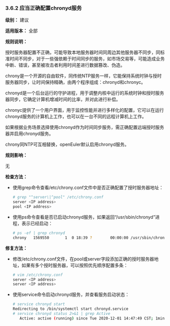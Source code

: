 ### 3.6.2 应当正确配置chronyd服务

**级别：** 建议

**适用版本：** 全部

**规则说明：** 

授时服务器配置不正确，可能导致本地服务器时间同周边其他服务器不同步，同标准时间不同步，对于一些强依赖于时间同步的服务，如市场交易等，可能造成业务中断、错误，甚至被攻击者利用时间差进行数据篡改、伪造。

chrony是一个开源的自由软件，同传统NTP服务一样，它能保持系统时钟与授时服务器同步，让时间保持精确，由两个程序组成：chronyd和chronyc。

chronyd是一个后台运行的守护进程，用于调整内核中运行的系统时钟和授时服务器同步，它确定计算机增减时间的比率，并对此进行补偿。

chronyc提供了一个用户界面，用于监控性能并进行多样化的配置，它可以在运行chronyd服务的计算机上工作，也可以在一台不同的远程计算机上工作。

如果根据业务场景选择使用chronyd作为时间同步服务，需正确配置远端授时服务器并启用chronyd服务。

chrony同NTP可互相替换，openEuler默认启用chronyd服务。

**规则影响：**

无

**检查方法：**

- 使用grep命令查看/etc/chrony.conf文件中是否正确配置了授时服务器地址：

  ```bash
  # grep "^server\|^pool" /etc/chrony.conf
  server <IP address>
  pool <IP address>
  ```

- 使用ps命令查看是否已启动chronyd服务，如果返回“/usr/sbin/chronyd”进程，表示已经启动：

  ```bash
  # ps -ef | grep chronyd
  chrony   1569550       1  0 18:39 ?        00:00:00 /usr/sbin/chronyd
  ```

**修复方法：**

- 修改/etc/chrony.conf文件，在pool或server字段添加正确的授时服务器地址，如果有多个授时服务器，可以按照优先顺序配置多条：

  ```bash
  # vim /etc/chrony.conf
  server <IP address>
  server <IP address>
  ```

- 使用service命令启动chronyd服务，并查看服务启动状态：

  ```bash
  # service chronyd start
  Redirecting to /bin/systemctl start chronyd.service
  # service chronyd status 2>&1 | grep Active
     Active: active (running) since Tue 2020-12-01 14:47:49 CST; 1min 6s ago
  ```